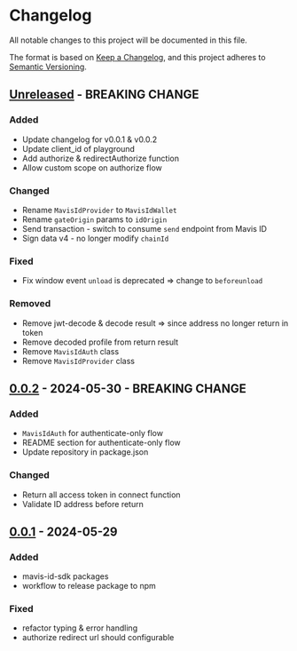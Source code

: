 # Changelog

All notable changes to this project will be documented in this file.

The format is based on [Keep a Changelog](https://keepachangelog.com/en/1.0.0/),
and this project adheres to [Semantic Versioning](https://semver.org/spec/v2.0.0.html).

## [Unreleased] - BREAKING CHANGE

### Added

- Update changelog for v0.0.1 & v0.0.2
- Update client_id of playground
- Add authorize & redirectAuthorize function
- Allow custom scope on authorize flow

### Changed

- Rename `MavisIdProvider` to `MavisIdWallet`
- Rename `gateOrigin` params to `idOrigin`
- Send transaction - switch to consume `send` endpoint from Mavis ID
- Sign data v4 - no longer modify `chainId`

### Fixed

- Fix window event `unload` is deprecated => change to `beforeunload`

### Removed

- Remove jwt-decode & decode result => since address no longer return in token
- Remove decoded profile from return result
- Remove `MavisIdAuth` class
- Remove `MavisIdProvider` class

## [0.0.2] - 2024-05-30 - BREAKING CHANGE

### Added

- `MavisIdAuth` for authenticate-only flow
- README section for authenticate-only flow
- Update repository in package.json

### Changed

- Return all access token in connect function
- Validate ID address before return

## [0.0.1] - 2024-05-29

### Added

- mavis-id-sdk packages
- workflow to release package to npm

### Fixed

- refactor typing & error handling
- authorize redirect url should configurable

[unreleased]: https://github.com/skymavis/mavis-id-js/compare/mavis-id-sdk@v0.0.2...HEAD
[0.0.2]: https://github.com/skymavis/mavis-id-js/compare/mavis-id-sdk@v0.0.1...mavis-id-sdk@v0.0.2
[0.0.1]: https://github.com/skymavis/mavis-id-js/releases/tag/mavis-id-sdk@v0.0.1

